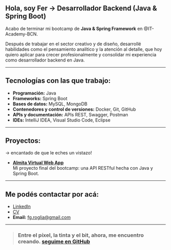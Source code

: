 ## Hola, soy Fer → Desarrollador Backend (Java & Spring Boot)

Acabo de terminar mi bootcamp de **Java & Spring Framework** en @IT-Academy-BCN.

Después de trabajar en el sector creativo y de diseño, desarrollé habilidades como el pensamiento analítico y la atención al detalle, que hoy quiero aplicar para crecer profesionalmente y consolidar mi experiencia como desarrollador backend en Java.

---

##  Tecnologías con las que trabajo:

- **Programación:** Java  
- **Frameworks:** Spring Boot  
- **Bases de datos:** MySQL, MongoDB  
- **Contenedores y control de versiones:** Docker, Git, GitHub  
- **APIs y documentación:** APIs REST, Swagger, Postman  
- **IDEs:** IntelliJ IDEA, Visual Studio Code, Eclipse

---

## Proyectos:
-> encantado de que le eches un vistazo!

-  **[Almita Virtual Web App](https://github.com/FerGimenezRoglia/AlmitaVirtual_Web_App)**  
  Mi proyecto final del bootcamp: una API RESTful hecha con Java y Spring Boot.

---

## Me podés contactar por acá:

- [LinkedIn](https://www.linkedin.com/in/fergimenezroglia/)
- [CV](https://drive.google.com/file/d/1oowgTLWH1Ka2bmhYeYJHfRsCNGoQdsdY/view?usp=sharing)
- **Email:** fg.roglia@gmail.com

---

> ### Entre el píxel, la tinta y el bit, ahora, me encuentro creando. [seguime en GitHub](https://github.com/FerGimenezRoglia)
